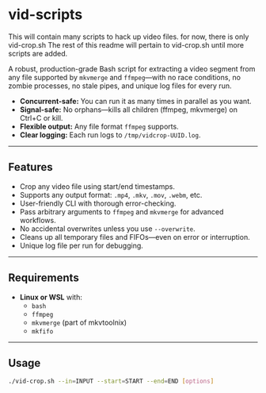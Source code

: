 # vid-scripts
This will contain many scripts to hack up video files. for now, there is only vid-crop.sh
The rest of this readme will pertain to vid-crop.sh until more scripts are added.

A robust, production-grade Bash script for extracting a video segment from any file supported by `mkvmerge` and `ffmpeg`—with no race conditions, no zombie processes, no stale pipes, and unique log files for every run.

- **Concurrent-safe:** You can run it as many times in parallel as you want.
- **Signal-safe:** No orphans—kills all children (ffmpeg, mkvmerge) on Ctrl+C or kill.
- **Flexible output:** Any file format `ffmpeg` supports.
- **Clear logging:** Each run logs to `/tmp/vidcrop-UUID.log`.

---

## Features

- Crop any video file using start/end timestamps.
- Supports any output format: `.mp4`, `.mkv`, `.mov`, `.webm`, etc.
- User-friendly CLI with thorough error-checking.
- Pass arbitrary arguments to `ffmpeg` and `mkvmerge` for advanced workflows.
- No accidental overwrites unless you use `--overwrite`.
- Cleans up all temporary files and FIFOs—even on error or interruption.
- Unique log file per run for debugging.

---

## Requirements

- **Linux or WSL** with:
  - `bash`
  - `ffmpeg`
  - `mkvmerge` (part of mkvtoolnix)
  - `mkfifo`

---

## Usage

```bash
./vid-crop.sh --in=INPUT --start=START --end=END [options]
